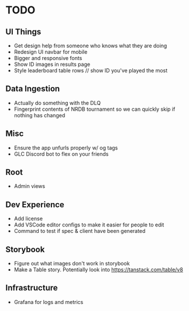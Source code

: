 # TODO

## UI Things

- Get design help from someone who knows what they are doing
- Redesign UI navbar for mobile
- Bigger and responsive fonts
- Show ID images in results page
- Style leaderboard table rows // show ID you've played the most

## Data Ingestion

- Actually do something with the DLQ
- Fingerprint contents of NRDB tournament so we can quickly skip if nothing has changed

## Misc

- Ensure the app unfurls properly w/ og tags
- GLC Discord bot to flex on your friends

## Root

- Admin views

## Dev Experience

- Add license
- Add VSCode editor configs to make it easier for people to edit
- Command to test if spec & client have been generated

## Storybook

- Figure out what images don't work in storybook
- Make a Table story. Potentially look into https://tanstack.com/table/v8

## Infrastructure

- Grafana for logs and metrics
